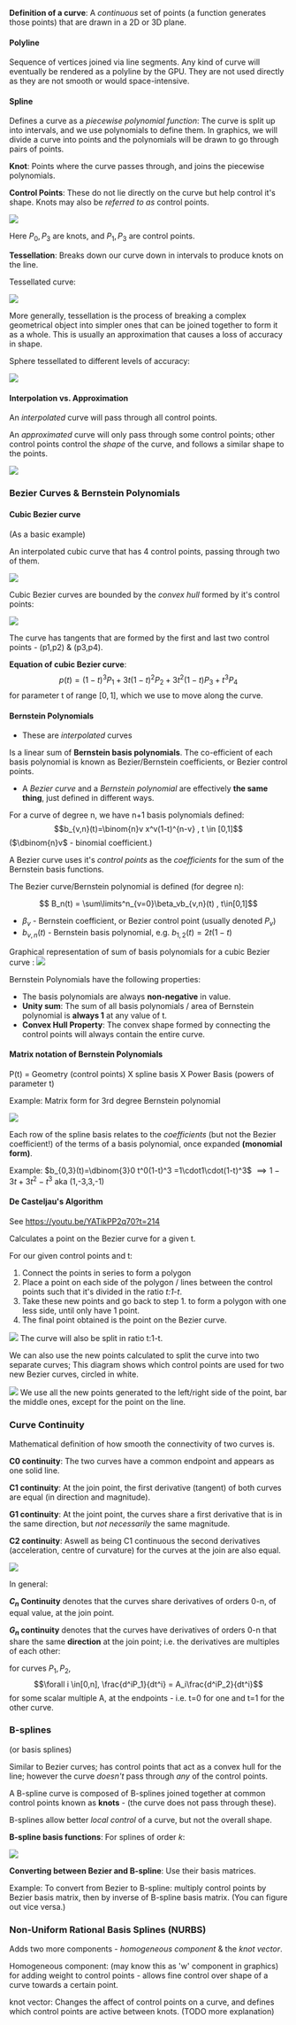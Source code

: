  **Definition of a curve**: A *continuous* set of points (a function generates those points) that are drawn in a 2D or 3D plane.

#### Polyline
Sequence of vertices joined via line segments. Any kind of curve will eventually be rendered as a polyline by the GPU. They are not used directly as they are not smooth or would space-intensive.

#### Spline
Defines a curve as a *piecewise polynomial function*: The curve is split up into intervals, and we use polynomials to define them. In graphics, we will divide a curve into points and the polynomials will be drawn to go through pairs of points.

**Knot**: Points where the curve passes through, and joins the piecewise polynomials.

**Control Points**: These do not lie directly on the curve but help control it's shape. Knots may also be *referred to as* control points.

![](misc/Pasted%20image%2020231006183155.png)

Here $P_0,P_3$ are knots, and $P_1,P_3$ are control points.


**Tessellation**: Breaks down our curve down in intervals to produce knots on the line.

Tessellated curve:

![](misc/Pasted%20image%2020231006182946.png)

More generally, tessellation is the process of breaking a complex geometrical object into simpler ones that can be joined together to form it as a whole. This is usually an approximation that causes a loss of accuracy in shape.

Sphere tessellated to different levels of accuracy:

![](misc/Pasted%20image%2020231006183037.png)

#### Interpolation vs. Approximation

An *interpolated* curve will pass through all control points.

An *approximated* curve will only pass through some control points; other control points control the *shape* of the curve, and follows a similar shape to the points.

![](misc/Pasted%20image%2020231012133719.png)

### Bezier Curves & Bernstein Polynomials

#### Cubic Bezier curve
(As a basic example)

An interpolated cubic curve that has 4 control points, passing through two of them.

![](misc/Pasted%20image%2020231012133914.png)

Cubic Bezier curves are bounded by the *convex hull* formed by it's control points:

![](misc/Pasted%20image%2020231012133956.png)

The curve has tangents that are formed by the first and last two control points - (p1,p2) & (p3,p4).

**Equation of cubic Bezier curve**: $$p(t) = (1-t)^3P_1 + 3t(1-t)^2P_2 + 3t^2(1-t)P_3 + t^3P_4$$
for parameter t of range $[0,1]$, which we use to move along the curve.

#### Bernstein Polynomials

- These are *interpolated* curves

Is a  linear sum of **Bernstein basis polynomials**. The co-efficient of each basis polynomial is known as Bezier/Bernstein coefficients, or Bezier control points.

- A *Bezier curve* and a *Bernstein polynomial* are effectively **the same thing**, just defined in different ways.

For a curve of degree n, we have n+1 basis polynomials defined:
$$b_{v,n}(t)=\binom{n}v x^v(1-t)^{n-v} , t \in [0,1]$$
($\dbinom{n}v$ - binomial coefficient.)

A Bezier curve uses it's *control points* as the *coefficients* for the sum of the Bernstein basis functions.




The Bezier curve/Bernstein polynomial is defined (for degree n):

$$ B_n(t) = \sum\limits^n_{v=0}\beta_vb_{v,n}(t) , t\in[0,1]$$

- $\beta_v$ - Bernstein coefficient, or Bezier control point (usually denoted $P_v$) 
- $b_{v,n}(t)$ - Bernstein basis polynomial, e.g. $b_{1,2}(t)=2t(1-t)$ 


Graphical representation of sum of basis polynomials for a cubic Bezier curve :
![](misc/Pasted%20image%2020231012150448.png)

Bernstein Polynomials have the following properties:

- The basis polynomials are always **non-negative** in value.
- **Unity sum**: The sum of all basis polynomials / area of Bernstein polynomial is **always 1** at any value of t.
- **Convex Hull Property**: The convex shape formed by connecting the control points will always contain the entire curve. 


#### Matrix notation of Bernstein Polynomials

P(t) = Geometry (control points) X spline basis X Power Basis (powers of parameter t)

Example: Matrix form for 3rd degree Bernstein polynomial

![](misc/Pasted%20image%2020231012175202.png)

Each row of the spline basis relates to the *coefficients* (but not the Bezier coefficient!) of the terms of a basis polynomial, once expanded **(monomial form)**.

Example:
$b_{0,3}(t)=\dbinom{3}0 t^0(1-t)^3 =1\cdot1\cdot(1-t)^3$ 
$\implies 1-3t+3t^2-t^3$
aka (1,-3,3,-1)

#### De Casteljau's Algorithm

See https://youtu.be/YATikPP2q70?t=214

Calculates a point on the Bezier curve for a given t.

For our given control points and t:
1. Connect the points in series to form a polygon
2. Place a point on each side of the polygon / lines between the control points such that it's divided in the ratio *t:1-t*.
3. Take these new points and go back to step 1. to form a polygon with one less side, until only have 1 point.
4. The final point obtained is the point on the Bezier curve.

![](misc/Pasted%20image%2020231012195923.png)
The curve will also be split in ratio t:1-t.

We can also use the new points calculated to split the curve into two separate curves; 
This diagram shows which control points are used for two new Bezier curves, circled in white.

![](misc/Pasted%20image%2020231012204523.png)
We use all the new points generated to the left/right side of the point, bar the middle ones, except for the point on the line.


### Curve Continuity

Mathematical definition of how smooth the connectivity of two curves is.

**C0 continuity**: The two curves have a common endpoint and appears as one solid line.

**C1 continuity**: At the join point, the first derivative (tangent) of both curves are equal (in direction and magnitude).

**G1 continuity**: At the joint point, the curves share a first derivative that is in the same direction, but *not necessarily* the same magnitude.

**C2 continuity**: Aswell as being C1 continuous the second derivatives (acceleration, centre of curvature) for the curves at the join are also equal.

![](misc/Pasted%20image%2020231012210752.png)

In general:

**$C_n$ Continuity** denotes that the curves share derivatives of orders 0-n, of equal value, at the join point.

**$G_n$ continuity** denotes that the curves have derivatives of orders 0-n that share the same **direction** at the join point; i.e.
the derivatives are multiples of each other:

for curves $P_1,P_2$, $$\forall i \in[0,n], \frac{d^iP_1}{dt^i} = A_i\frac{d^iP_2}{dt^i}$$
for some scalar multiple A, at the endpoints - i.e. t=0 for one and t=1 for the other curve.

### B-splines
(or basis splines)

Similar to Bezier curves; has control points that act as a convex hull for the line; however the curve *doesn't* pass through *any* of the control points.

A B-spline curve is composed of B-splines joined together at common control points known as **knots** - (the curve does not pass through these).

B-splines allow better *local control* of a curve, but not the overall shape.


**B-spline basis functions**: For splines of order *k*:

![](misc/Pasted%20image%2020231012212043.png)

**Converting between Bezier and B-spline**: Use their basis matrices.

Example: To convert from Bezier to B-spline: multiply control points by Bezier basis matrix, then by inverse of B-spline basis matrix.
(You can figure out vice versa.)

### Non-Uniform Rational Basis Splines (NURBS)

Adds two more components - *homogeneous component* & the *knot vector*.

Homogeneous component: (may know this as 'w' component in graphics) for adding weight to control points - allows fine control over shape of a curve towards a certain point.

knot vector: Changes the affect of control points on a curve, and defines which control points are active between knots.
(TODO more explanation)


